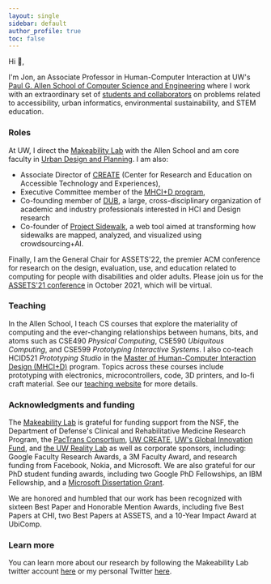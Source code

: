 ```yaml
---
layout: single
sidebar: default
author_profile: true
toc: false
---
```

Hi 👋,

I'm Jon, an Associate Professor in Human-Computer Interaction at UW's [Paul G. Allen School of Computer Science and Engineering](http://cs.washington.edu/) where I work with an extraordinary set of [students and collaborators](https://makeabilitylab.cs.washington.edu/people/) on problems related to accessibility, urban informatics, environmental sustainability, and STEM education.

### Roles
At UW, I direct the [Makeability Lab](http://makeabilitylab.io/) with the Allen School and am core faculty in [Urban Design and Planning](https://urbdp.be.uw.edu/). I am also: 
- Associate Director of [CREATE](https://create.uw.edu/) (Center for Research and Education on Accessible Technology and Experiences), 
- Executive Committee member of the [MHCI+D program](https://mhcid.washington.edu/), 
- Co-founding member of [DUB](http://dub.washington.edu), a large, cross-disciplinary organization of academic and industry professionals interested in HCI and Design research
- Co-founder of [Project Sidewalk](http://projectsidewalk.org/), a web tool aimed at transforming how sidewalks are mapped, analyzed, and visualized using crowdsourcing+AI.

Finally, I am the General Chair for ASSETS'22, the premier ACM conference for research on the design, evaluation, use, and education related to computing for people with disabilities and older adults. Please join us for the [ASSETS'21 conference](https://assets21.sigaccess.org/) in October 2021, which will be virtual.

### Teaching
In the Allen School, I teach CS courses that explore the materiality of computing and the ever-changing relationships between humans, bits, and atoms such as CSE490 _Physical Computing_, CSE590 _Ubiquitous Computing_, and CSE599 _Prototyping Interactive Systems_. I also co-teach HCID521 _Prototyping Studio_ in the [Master of Human-Computer Interaction Design (MHCI+D)](https://mhcid.washington.edu/) program. Topics across these courses include prototyping with electronics, microcontrollers, code, 3D printers, and lo-fi craft material. See our [teaching website](https://makeabilitylab.github.io/physcomp/) for more details.

### Acknowledgments and funding
The [Makeability Lab](https://makeabilitylab.cs.washington.edu) is grateful for funding support from the NSF, the Department of Defense's Clinical and Rehabilitative Medicine Research Program, the [PacTrans Consortium](http://depts.washington.edu/pactrans/),  [UW CREATE](https://create.uw.edu/), [UW's Global Innovation Fund](https://www.washington.edu/globalaffairs/gif/), and [the UW Reality Lab](https://realitylab.uw.edu/) as well as corporate sponsors, including: Google Faculty Research Awards, a 3M Faculty Award, and research funding from Facebook, Nokia, and Microsoft. We are also grateful for our PhD student funding awards, including two Google PhD Fellowships, an IBM Fellowship, and a [Microsoft Dissertation Grant](https://www.microsoft.com/en-us/research/academic-program/dissertation-grant/?OCID=msr_program_dissgrant_tw#!grant-recipients).

We are honored and humbled that our work has been recognized with sixteen Best Paper and Honorable Mention Awards, including five Best Papers at CHI, two Best Papers at ASSETS, and a 10-Year Impact Award at UbiComp.

### Learn more
You can learn more about our research by following the Makeability Lab twitter account [here](http://twitter.com/makeabilitylab) or my personal Twitter [here](https://twitter.com/jonfroehlich).
